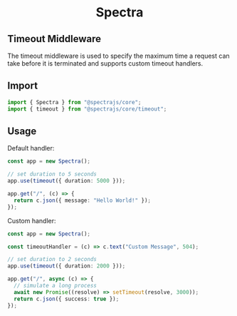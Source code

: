 <h1 align="center">Spectra</h1>

## Timeout Middleware

The timeout middleware is used to specify the maximum time a request
can take before it is terminated and supports custom timeout handlers.

## Import

```ts
import { Spectra } from "@spectrajs/core";
import { timeout } from "@spectrajs/core/timeout";
```

## Usage

Default handler:

```ts
const app = new Spectra();

// set duration to 5 seconds
app.use(timeout({ duration: 5000 }));

app.get("/", (c) => {
  return c.json({ message: "Hello World!" });
});
```

Custom handler:

```ts
const app = new Spectra();

const timeoutHandler = (c) => c.text("Custom Message", 504);

// set duration to 2 seconds
app.use(timeout({ duration: 2000 }));

app.get("/", async (c) => {
  // simulate a long process
  await new Promise((resolve) => setTimeout(resolve, 3000));
  return c.json({ success: true });
});
```
